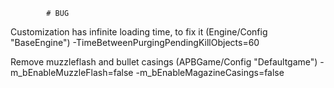             # BUG
Customization has infinite loading time, to fix it (Engine/Config "BaseEngine")
-TimeBetweenPurgingPendingKillObjects=60



Remove muzzleflash and bullet casings (APBGame/Config "Defaultgame")
-m_bEnableMuzzleFlash=false
-m_bEnableMagazineCasings=false
